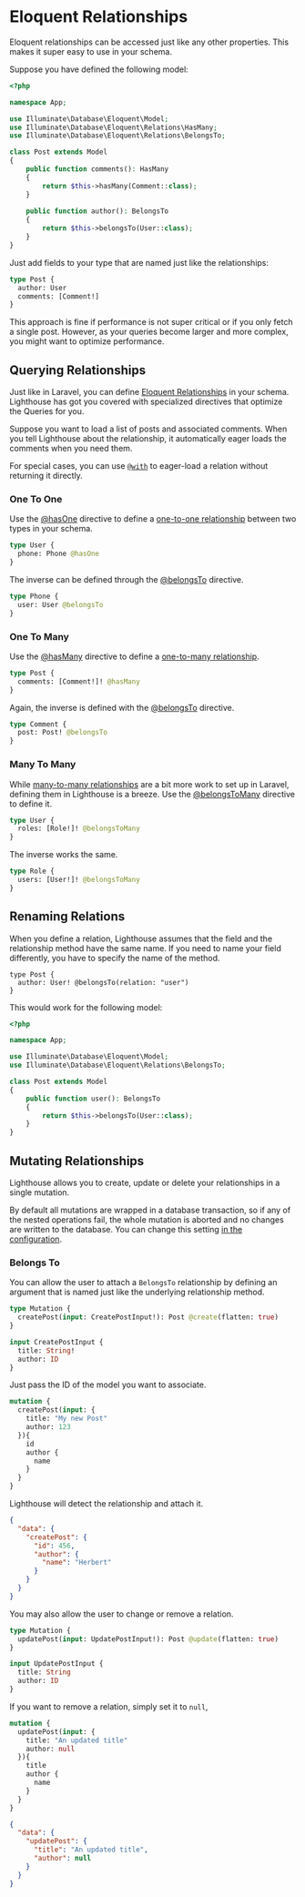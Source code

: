 # Eloquent Relationships

Eloquent relationships can be accessed just like any other properties.
This makes it super easy to use in your schema.

Suppose you have defined the following model:

```php
<?php

namespace App;

use Illuminate\Database\Eloquent\Model;
use Illuminate\Database\Eloquent\Relations\HasMany;
use Illuminate\Database\Eloquent\Relations\BelongsTo;

class Post extends Model
{
    public function comments(): HasMany
    {
        return $this->hasMany(Comment::class);
    }
    
    public function author(): BelongsTo
    {
        return $this->belongsTo(User::class);
    }
}
```

Just add fields to your type that are named just like the relationships:

```graphql
type Post {
  author: User
  comments: [Comment!]
}
```

This approach is fine if performance is not super critical or if you only fetch a single post.
However, as your queries become larger and more complex, you might want to optimize performance.

## Querying Relationships

Just like in Laravel, you can define [Eloquent Relationships](https://laravel.com/docs/eloquent-relationships) in your schema.
Lighthouse has got you covered with specialized directives that optimize the Queries for you.

Suppose you want to load a list of posts and associated comments. When you tell
Lighthouse about the relationship, it automatically eager loads the comments when you need them.

For special cases, you can use [`@with`](../api-reference/directives.md#with) to eager-load a relation
without returning it directly.

### One To One

Use the [@hasOne](../api-reference/directives.md#hasOne) directive to define a [one-to-one relationship](https://laravel.com/docs/eloquent-relationships#one-to-one)
between two types in your schema.

```graphql
type User {
  phone: Phone @hasOne
}
```

The inverse can be defined through the [@belongsTo](../api-reference/directives#belongsTo) directive.

```graphql
type Phone {
  user: User @belongsTo
}
```

### One To Many

Use the [@hasMany](../api-reference/directives#hasMany) directive to define a [one-to-many relationship](https://laravel.com/docs/eloquent-relationships#one-to-many).

```graphql
type Post {
  comments: [Comment!]! @hasMany
}
```

Again, the inverse is defined with the [@belongsTo](../api-reference/directives#belongsTo) directive.

```graphql
type Comment {
  post: Post! @belongsTo
}
```

### Many To Many

While [many-to-many relationships](https://laravel.com/docs/5.7/eloquent-relationships#many-to-many)
are a bit more work to set up in Laravel, defining them in Lighthouse is a breeze.
Use the [@belongsToMany](../api-reference/directives#belongsToMany) directive to define it.

```graphql
type User {
  roles: [Role!]! @belongsToMany
}
```

The inverse works the same.

```graphql
type Role {
  users: [User!]! @belongsToMany
}
```

## Renaming Relations

When you define a relation, Lighthouse assumes that the field and the relationship
method have the same name. If you need to name your field differently, you have to
specify the name of the method.

```
type Post {
  author: User! @belongsTo(relation: "user")
}
```

This would work for the following model:

```php
<?php

namespace App;

use Illuminate\Database\Eloquent\Model;
use Illuminate\Database\Eloquent\Relations\BelongsTo;

class Post extends Model 
{
    public function user(): BelongsTo
    {
        return $this->belongsTo(User::class);
    }
}
```

## Mutating Relationships

Lighthouse allows you to create, update or delete your relationships in
a single mutation.

By default all mutations are wrapped in a database transaction, so if any of the nested
operations fail, the whole mutation is aborted and no changes are written to the database.
You can change this setting [in the configuration](../getting-started/configuration.md).

### Belongs To

You can allow the user to attach a `BelongsTo` relationship by defining
an argument that is named just like the underlying relationship method.

```graphql
type Mutation {
  createPost(input: CreatePostInput!): Post @create(flatten: true)
}

input CreatePostInput {
  title: String!
  author: ID
}
```

Just pass the ID of the model you want to associate.

```graphql
mutation {
  createPost(input: {
    title: "My new Post"
    author: 123
  }){
    id
    author {
      name
    }
  }
}
```

Lighthouse will detect the relationship and attach it.

```json
{
  "data": {
    "createPost": {
      "id": 456,
      "author": {
        "name": "Herbert"
      }
    }
  }
}
```

You may also allow the user to change or remove a relation.

```graphql
type Mutation {
  updatePost(input: UpdatePostInput!): Post @update(flatten: true)
}

input UpdatePostInput {
  title: String
  author: ID
}
```

If you want to remove a relation, simply set it to `null`,

```graphql
mutation {
  updatePost(input: {
    title: "An updated title"
    author: null
  }){
    title
    author {
      name
    }
  }
}
```

```json
{
  "data": {
    "updatePost": {
      "title": "An updated title",
      "author": null
    }
  }
}
```
